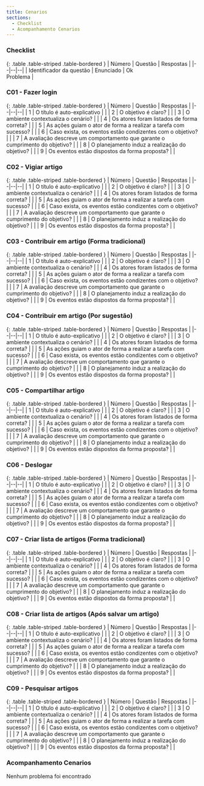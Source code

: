 ```yaml
---
title: Cenarios
sections:
  - Checklist
  - Acompanhamento Cenarios
---
```


### Checklist

<div class="table-responsive">

{: .table .table-striped .table-bordered }
| Número | Questão | Respostas |
|--|--|--|
| Identificador da questão | Enunciado |  <i class="fa fa-check fa-lg" style="color: #089969"></i> Ok  <br> <i class="fa fa-times fa-lg" style="color: red"></i> Problema |


</div>

### C01 - Fazer login

<div class="table-responsive">

{: .table .table-striped .table-bordered }
| Número | Questão | Respostas |
|--|--|--|
| 1 | O título é auto-explicativo |  <i class="fa fa-check fa-lg" style="color: #089969"></i> |
| 2 | O objetivo é claro? | <i class="fa fa-check fa-lg" style="color: #089969"></i> |
| 3 | O ambiente contextualiza o cenário? |  <i class="fa fa-check fa-lg" style="color: #089969"></i> |
| 4 | Os atores foram listados de forma correta? |  <i class="fa fa-check fa-lg" style="color: #089969"></i> |
| 5 | As ações guiam o ator de forma a realizar a tarefa com sucesso? |  <i class="fa fa-check fa-lg" style="color: #089969"></i> |
| 6 | Caso exista, os eventos estão condizentes com o objetivo? |  <i class="fa fa-check fa-lg" style="color: #089969"></i> |
| 7 | A avaliação descreve um comportamento que garante o cumprimento do objetivo? |  <i class="fa fa-check fa-lg" style="color: #089969"></i> |
| 8 | O planejamento induz a realização do objetivo? |  <i class="fa fa-check fa-lg" style="color: #089969"></i> |
| 9 | Os eventos estão dispostos da forma proposta? |  <i class="fa fa-check fa-lg" style="color: #089969"></i> |

</div>

### C02 - Vigiar artigo

<div class="table-responsive">

{: .table .table-striped .table-bordered }
| Número | Questão | Respostas |
|--|--|--|
| 1 | O título é auto-explicativo |  <i class="fa fa-check fa-lg" style="color: #089969"></i> |
| 2 | O objetivo é claro? | <i class="fa fa-check fa-lg" style="color: #089969"></i> |
| 3 | O ambiente contextualiza o cenário? |  <i class="fa fa-check fa-lg" style="color: #089969"></i> |
| 4 | Os atores foram listados de forma correta? |  <i class="fa fa-check fa-lg" style="color: #089969"></i> |
| 5 | As ações guiam o ator de forma a realizar a tarefa com sucesso? |  <i class="fa fa-check fa-lg" style="color: #089969"></i> |
| 6 | Caso exista, os eventos estão condizentes com o objetivo? |  <i class="fa fa-check fa-lg" style="color: #089969"></i> |
| 7 | A avaliação descreve um comportamento que garante o cumprimento do objetivo? |  <i class="fa fa-check fa-lg" style="color: #089969"></i> |
| 8 | O planejamento induz a realização do objetivo? |  <i class="fa fa-check fa-lg" style="color: #089969"></i> |
| 9 | Os eventos estão dispostos da forma proposta? |  <i class="fa fa-check fa-lg" style="color: #089969"></i> |

</div>

### C03 - Contribuir em artigo (Forma tradicional)

<div class="table-responsive">

{: .table .table-striped .table-bordered }
| Número | Questão | Respostas |
|--|--|--|
| 1 | O título é auto-explicativo |  <i class="fa fa-check fa-lg" style="color: #089969"></i> |
| 2 | O objetivo é claro? | <i class="fa fa-check fa-lg" style="color: #089969"></i> |
| 3 | O ambiente contextualiza o cenário? |  <i class="fa fa-check fa-lg" style="color: #089969"></i> |
| 4 | Os atores foram listados de forma correta? |  <i class="fa fa-check fa-lg" style="color: #089969"></i> |
| 5 | As ações guiam o ator de forma a realizar a tarefa com sucesso? |  <i class="fa fa-check fa-lg" style="color: #089969"></i> |
| 6 | Caso exista, os eventos estão condizentes com o objetivo? |  <i class="fa fa-check fa-lg" style="color: #089969"></i> |
| 7 | A avaliação descreve um comportamento que garante o cumprimento do objetivo? |  <i class="fa fa-check fa-lg" style="color: #089969"></i> |
| 8 | O planejamento induz a realização do objetivo? |  <i class="fa fa-check fa-lg" style="color: #089969"></i> |
| 9 | Os eventos estão dispostos da forma proposta? |  <i class="fa fa-check fa-lg" style="color: #089969"></i> |

</div>

### C04 - Contribuir em artigo (Por sugestão)

<div class="table-responsive">

{: .table .table-striped .table-bordered }
| Número | Questão | Respostas |
|--|--|--|
| 1 | O título é auto-explicativo |  <i class="fa fa-check fa-lg" style="color: #089969"></i> |
| 2 | O objetivo é claro? | <i class="fa fa-check fa-lg" style="color: #089969"></i> |
| 3 | O ambiente contextualiza o cenário? |  <i class="fa fa-check fa-lg" style="color: #089969"></i> |
| 4 | Os atores foram listados de forma correta? |  <i class="fa fa-check fa-lg" style="color: #089969"></i> |
| 5 | As ações guiam o ator de forma a realizar a tarefa com sucesso? |  <i class="fa fa-check fa-lg" style="color: #089969"></i> |
| 6 | Caso exista, os eventos estão condizentes com o objetivo? |  <i class="fa fa-check fa-lg" style="color: #089969"></i> |
| 7 | A avaliação descreve um comportamento que garante o cumprimento do objetivo? |  <i class="fa fa-check fa-lg" style="color: #089969"></i> |
| 8 | O planejamento induz a realização do objetivo? |  <i class="fa fa-check fa-lg" style="color: #089969"></i> |
| 9 | Os eventos estão dispostos da forma proposta? |  <i class="fa fa-check fa-lg" style="color: #089969"></i> |

</div>

### C05 - Compartilhar artigo

<div class="table-responsive">

{: .table .table-striped .table-bordered }
| Número | Questão | Respostas |
|--|--|--|
| 1 | O título é auto-explicativo |  <i class="fa fa-check fa-lg" style="color: #089969"></i> |
| 2 | O objetivo é claro? | <i class="fa fa-check fa-lg" style="color: #089969"></i> |
| 3 | O ambiente contextualiza o cenário? |  <i class="fa fa-check fa-lg" style="color: #089969"></i> |
| 4 | Os atores foram listados de forma correta? |  <i class="fa fa-check fa-lg" style="color: #089969"></i> |
| 5 | As ações guiam o ator de forma a realizar a tarefa com sucesso? |  <i class="fa fa-check fa-lg" style="color: #089969"></i> |
| 6 | Caso exista, os eventos estão condizentes com o objetivo? |  <i class="fa fa-check fa-lg" style="color: #089969"></i> |
| 7 | A avaliação descreve um comportamento que garante o cumprimento do objetivo? |  <i class="fa fa-check fa-lg" style="color: #089969"></i> |
| 8 | O planejamento induz a realização do objetivo? |  <i class="fa fa-check fa-lg" style="color: #089969"></i> |
| 9 | Os eventos estão dispostos da forma proposta? |  <i class="fa fa-check fa-lg" style="color: #089969"></i> |

</div>

### C06 - Deslogar

<div class="table-responsive">

{: .table .table-striped .table-bordered }
| Número | Questão | Respostas |
|--|--|--|
| 1 | O título é auto-explicativo |  <i class="fa fa-check fa-lg" style="color: #089969"></i> |
| 2 | O objetivo é claro? | <i class="fa fa-check fa-lg" style="color: #089969"></i> |
| 3 | O ambiente contextualiza o cenário? |  <i class="fa fa-check fa-lg" style="color: #089969"></i> |
| 4 | Os atores foram listados de forma correta? |  <i class="fa fa-check fa-lg" style="color: #089969"></i> |
| 5 | As ações guiam o ator de forma a realizar a tarefa com sucesso? |  <i class="fa fa-check fa-lg" style="color: #089969"></i> |
| 6 | Caso exista, os eventos estão condizentes com o objetivo? |  <i class="fa fa-check fa-lg" style="color: #089969"></i> |
| 7 | A avaliação descreve um comportamento que garante o cumprimento do objetivo? |  <i class="fa fa-check fa-lg" style="color: #089969"></i> |
| 8 | O planejamento induz a realização do objetivo? |  <i class="fa fa-check fa-lg" style="color: #089969"></i> |
| 9 | Os eventos estão dispostos da forma proposta? |  <i class="fa fa-check fa-lg" style="color: #089969"></i> |

</div>

### C07 - Criar lista de artigos (Forma tradicional)

<div class="table-responsive">

{: .table .table-striped .table-bordered }
| Número | Questão | Respostas |
|--|--|--|
| 1 | O título é auto-explicativo |  <i class="fa fa-check fa-lg" style="color: #089969"></i> |
| 2 | O objetivo é claro? | <i class="fa fa-check fa-lg" style="color: #089969"></i> |
| 3 | O ambiente contextualiza o cenário? |  <i class="fa fa-check fa-lg" style="color: #089969"></i> |
| 4 | Os atores foram listados de forma correta? |  <i class="fa fa-check fa-lg" style="color: #089969"></i> |
| 5 | As ações guiam o ator de forma a realizar a tarefa com sucesso? |  <i class="fa fa-check fa-lg" style="color: #089969"></i> |
| 6 | Caso exista, os eventos estão condizentes com o objetivo? |  <i class="fa fa-check fa-lg" style="color: #089969"></i> |
| 7 | A avaliação descreve um comportamento que garante o cumprimento do objetivo? |  <i class="fa fa-check fa-lg" style="color: #089969"></i> |
| 8 | O planejamento induz a realização do objetivo? |  <i class="fa fa-check fa-lg" style="color: #089969"></i> |
| 9 | Os eventos estão dispostos da forma proposta? |  <i class="fa fa-check fa-lg" style="color: #089969"></i> |

</div>

### C08 - Criar lista de artigos (Após salvar um artigo)

<div class="table-responsive">

{: .table .table-striped .table-bordered }
| Número | Questão | Respostas |
|--|--|--|
| 1 | O título é auto-explicativo |  <i class="fa fa-check fa-lg" style="color: #089969"></i> |
| 2 | O objetivo é claro? | <i class="fa fa-check fa-lg" style="color: #089969"></i> |
| 3 | O ambiente contextualiza o cenário? |  <i class="fa fa-check fa-lg" style="color: #089969"></i> |
| 4 | Os atores foram listados de forma correta? |  <i class="fa fa-check fa-lg" style="color: #089969"></i> |
| 5 | As ações guiam o ator de forma a realizar a tarefa com sucesso? |  <i class="fa fa-check fa-lg" style="color: #089969"></i> |
| 6 | Caso exista, os eventos estão condizentes com o objetivo? |  <i class="fa fa-check fa-lg" style="color: #089969"></i> |
| 7 | A avaliação descreve um comportamento que garante o cumprimento do objetivo? |  <i class="fa fa-check fa-lg" style="color: #089969"></i> |
| 8 | O planejamento induz a realização do objetivo? |  <i class="fa fa-check fa-lg" style="color: #089969"></i> |
| 9 | Os eventos estão dispostos da forma proposta? |  <i class="fa fa-check fa-lg" style="color: #089969"></i> |

</div>

### C09 - Pesquisar artigos

<div class="table-responsive">

{: .table .table-striped .table-bordered }
| Número | Questão | Respostas |
|--|--|--|
| 1 | O título é auto-explicativo |  <i class="fa fa-check fa-lg" style="color: #089969"></i> |
| 2 | O objetivo é claro? | <i class="fa fa-check fa-lg" style="color: #089969"></i> |
| 3 | O ambiente contextualiza o cenário? |  <i class="fa fa-check fa-lg" style="color: #089969"></i> |
| 4 | Os atores foram listados de forma correta? |  <i class="fa fa-check fa-lg" style="color: #089969"></i> |
| 5 | As ações guiam o ator de forma a realizar a tarefa com sucesso? |  <i class="fa fa-check fa-lg" style="color: #089969"></i> |
| 6 | Caso exista, os eventos estão condizentes com o objetivo? |  <i class="fa fa-check fa-lg" style="color: #089969"></i> |
| 7 | A avaliação descreve um comportamento que garante o cumprimento do objetivo? |  <i class="fa fa-check fa-lg" style="color: #089969"></i> |
| 8 | O planejamento induz a realização do objetivo? |  <i class="fa fa-check fa-lg" style="color: #089969"></i> |
| 9 | Os eventos estão dispostos da forma proposta? |  <i class="fa fa-check fa-lg" style="color: #089969"></i> |

</div>

### Acompanhamento Cenarios

Nenhum problema foi encontrado